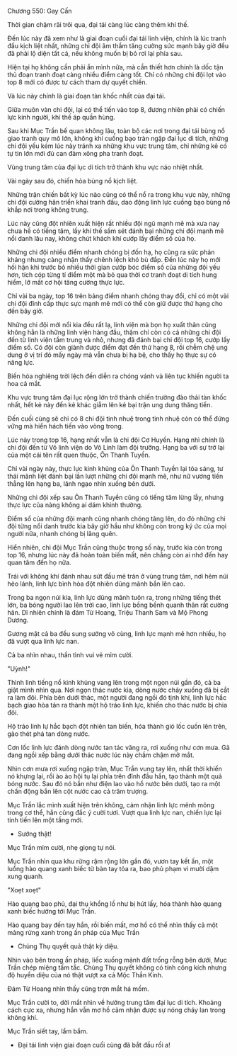 




Chương 550: Gay Cấn


Thời gian chậm rãi trôi qua, đại tái càng lúc càng thêm khí thế.

Đến lúc này đã xem như là giai đoạn cuối đại tái linh viện, chính là lúc tranh đấu kịch liệt nhất, những chi đội âm thầm tăng cường sức mạnh bây giờ đều đã phải lộ diện tất cả, nếu không muốn bị bỏ rơi lại phía sau.

Hiện tại họ không cần phải ẩn mình nữa, mà cần thiết hơn chính là dốc tận thủ đoạn tranh đoạt càng nhiều điểm càng tốt. Chỉ có những chi đội lọt vào top 8 mới có được tư cách tham dự quyết chiến.

Và lúc này chính là giai đoạn tàn khốc nhất của đại tái.

Giữa muôn vàn chi đội, lại có thể tiến vào top 8, đương nhiên phải có chiến lực kinh người, khí thế áp quần hùng.

Sau khi Mục Trần bế quan không lâu, toàn bộ các nơi trong đại tái bùng nổ giao tranh quy mô lớn, không khí cuồng bạo tràn ngập đại lục di tích, những chi đội yếu kém lúc này tránh xa những khu vực trung tâm, chỉ những kẻ có tự tin lớn mới đủ can đảm xông pha tranh đoạt.

Vùng trung tâm của đại lục di tích trở thành khu vực náo nhiệt nhất.

Vài ngày sau đó, chiến hỏa bùng nổ kịch liệt.

Những trận chiến bất kỳ lúc nào cũng có thể nổ ra trong khu vực này, những chi đội cường hãn triển khai tranh đấu, dao động linh lực cuồng bạo bùng nổ khắp nơi trong không trung.

Lúc này cũng đột nhiên xuất hiện rất nhiều đội ngũ mạnh mẽ mà xưa nay chưa hề có tiếng tăm, lấy khí thế sấm sét đánh bại những chi đội mạnh mẽ nổi danh lâu nay, không chút khách khí cướp lấy điểm số của họ.

Những chi đội nhiều điểm nhanh chóng bị đốn hạ, họ cũng ra sức phản kháng nhưng càng nhận thấy chênh lệch khó bù đắp. Đến lúc này họ mới hối hận khi trước bỏ nhiều thời gian cướp bóc điểm số của những đội yếu hơn, tích cóp từng tí điểm một mà bỏ qua thời cơ tranh đoạt di tích hung hiểm, lỡ mất cơ hội tăng cường thực lực.

Chỉ vài ba ngày, top 16 trên bảng điểm nhanh chóng thay đổi, chỉ có một vài chi đội đỉnh cấp thực sực mạnh mẽ mới có thể còn giữ được thứ hạng cho đến bây giờ.

Những chi đội mới nổi kia đều rất lạ, linh viện mà bọn họ xuất thân cũng không hẳn là những linh viện hàng đầu, thậm chí còn có cả những chi đội đến từ linh viện tầm trung và nhỏ, nhưng đã đánh bại chi đội top 16, cướp lấy điểm số. Có đội còn giành được điểm đạt đến thứ hạng 8, rồi chễm chệ ung dung ở vị trí đó mấy ngày mà vẫn chưa bị hạ bệ, cho thấy họ thực sự có năng lực.

Biến hóa nghiêng trời lệch đến diễn ra chóng vánh và liên tục khiến người ta hoa cả mắt.

Khu vực trung tâm đại lục rộng lớn trở thành chiến trường đào thải tàn khốc nhất, hết kẻ này đến kẻ khác giẫm lên kẻ bại trận ung dung thăng tiến.

Đến cuối cùng sẽ chỉ có 8 chi đội tinh nhuệ trong tinh nhuệ còn có thể đứng vững mà hiển hách tiến vào vòng trong.

Lúc này trong top 16, hạng nhất vẫn là chi đội Cơ Huyền. Hạng nhì chính là chi đội đến từ Võ linh viện do Võ Linh làm đội trưởng. Hạng ba với sự trở lại của một cái tên rất quen thuộc, Ôn Thanh Tuyền.

Chỉ vài ngày này, thực lực kinh khủng của Ôn Thanh Tuyền lại tỏa sáng, tư thái mãnh liệt đánh bại lần lượt những chi đội mạnh mẽ, như nữ vương tiến thẳng lên hạng ba, lãnh ngạo nhìn xuống bên dưới.

Những chi đội xếp sau Ôn Thanh Tuyền cũng có tiếng tăm lừng lẫy, nhưng thực lực của nàng không ai dám khinh thường.

Điểm số của những đội mạnh cũng nhanh chóng tăng lên, do đó những chi đội từng nổi danh trước kia bây giờ hầu như không còn trong ký ức của mọi người nữa, nhanh chóng bị lãng quên.

Hiển nhiên, chi đội Mục Trần cũng thuộc trong số này, trước kia còn trong top 16, nhưng lúc này đã hoàn toàn biến mất, nên chẳng còn ai nhớ đến hay quan tâm đến họ nữa.

Trái với không khí đánh nhau sứt đầu mẻ trán ở vùng trung tâm, nơi hẻm núi hẻo lánh, linh lực bình hòa đột nhiên dũng mãnh bắn lên cao.

Trong ba ngọn núi kia, linh lực dũng mãnh tuôn ra, trong những tiếng thét lớn, ba bóng người lao lên trời cao, linh lực bồng bềnh quanh thân rất cường hãn. Dĩ nhiên chính là đám Từ Hoang, Triệu Thanh Sam và Mộ Phong Dương.

Gương mặt cả ba đều sung sướng vô cùng, linh lực mạnh mẽ hơn nhiều, họ đã vượt qua linh lực nan.

Cả ba nhìn nhau, thần tình vui vẻ mỉm cười.

"Uỳnh!"

Thình lình tiếng nổ kinh khủng vang lên trong một ngọn núi gần đó, cả ba giật mình nhìn qua. Nơi ngọn thác nước kia, dòng nước chảy xuống đã bị cắt ra làm đôi. Phía bên dưới thác, một người đang ngồi đó tịnh khí, linh lực hắc bạch giao hòa tản ra thành một hộ tráo linh lực, khiến cho thác nước bị chia đôi.

Hộ tráo linh lự hắc bạch đột nhiên tan biến, hóa thành gió lốc cuốn lên trên, gào thét phá tan dòng nước.

Cơn lốc linh lực đánh dòng nước tan tác văng ra, rơi xuống như cơn mưa. Gã đang ngồi xếp bằng dưới thác nước lúc này chầm chậm mở mắt.

Nhìn cơn mưa rơi xuống ngập tràn, Mục Trần vung tay lên, nhất thời khiến nó khựng lại, rồi ào ào hội tụ lại phía trên đỉnh đầu hắn, tạo thành một quả bóng nước. Sau đó nó bắn như điện lao vào hồ nước bên dưới, tạo ra một chấn động bắn lên cột nước cao cả trăm trượng.

Mục Trần lắc mình xuất hiện trên không, cảm nhận linh lực mênh mông trong cơ thể, hắn cũng đắc ý cười tươi. Vượt qua linh lực nan, chiến lực lại tinh tiến lên một tầng mới.

- Sướng thật!

Mục Trần mỉm cười, nhẹ giọng tự nói.

Mục Trần nhìn qua khu rừng rậm rộng lớn gần đó, vươn tay kết ấn, một luồng hào quang xanh biếc từ bàn tay tỏa ra, bao phủ phạm vi mười dặm xung quanh.

"Xoẹt xoẹt"

Hào quang bao phủ, đại thụ khổng lồ như bị hút lấy, hóa thành hào quang xanh biếc hướng tới Mục Trần.

Hào quang bay đến tay hắn, rồi biến mất, mơ hồ có thể nhìn thấy cả một mảng rừng xanh trong ấn pháp của Mục Trần

- Chủng Thụ quyết quả thật kỳ diệu.

Nhìn vào bên trong ấn pháp, liếc xuống mảnh đất trống rỗng bên dưới, Mục Trần chép miệng tấm tắc. Chủng Thụ quyết không có tính công kích nhưng độ huyền diệu của nó thật vượt xa cả Mộc Thần Kinh.

Đám Từ Hoang nhìn thấy cũng trợn mắt há mồm.

Mục Trần cười to, dời mắt nhìn về hướng trung tâm đại lục di tích. Khoảng cách cực xa, nhưng hắn vẫn mơ hồ cảm nhận được sự nóng cháy lan trong không khí.

Mục Trần siết tay, lẩm bẩm.

- Đại tái linh viện giai đoạn cuối cùng đã bắt đầu rồi a!




